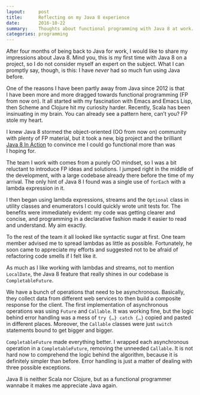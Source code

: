 ```yaml
---
layout:     post
title:      Reflecting on my Java 8 experience
date:       2016-10-22
summary:    Thoughts about functional programming with Java 8 at work.
categories: programming
---
```


After four months of being back to Java for work, I would like to share my
impressions about Java 8. Mind you, this is my first time with Java 8 on a
project, so I do not consider myself an expert on the subject. What I can
promptly say, though, is this: I have *never* had so much fun using Java before.

One of the reasons I have been partly away from Java since 2012 is that I have
been more and more dragged towards functional programming (FP from now on). It
all started with my fascination with Emacs and Emacs Lisp, then Scheme and
Clojure hit my curiosity harder. Recently, Scala has been insinuating in my
brain. You can already see a pattern here, can’t you? FP stole my heart.

I knew Java 8 stormed the object-oriented (OO from now on) community with plenty
of FP material, but it took a new, big project and the
brilliant [Java 8 In Action](https://www.manning.com/books/java-8-in-action) to
convince me I could go functional more than was I hoping for.

The team I work with comes from a purely OO mindset, so I was a bit reluctant to
introduce FP ideas and solutions. I jumped right in the middle of the
development, with a large codebase already there before the time of my
arrival. The only hint of Java 8 I found was a single use of `forEach` with a
lambda expression in it.

I then began using lambda expressions, streams and the `Optional` class in
utility classes and enumerators I could quickly wrote unit tests for. The
benefits were immediately evident: my code was getting clearer and concise, and
programming in a declarative fashion made it easier to read and understand. My
aim exactly.

To the rest of the team it all looked like syntactic sugar at first. One team
member advised me to spread lambdas as little as possible. Fortunately, he soon
came to appreciate my efforts and suggested not to be afraid of refactoring code
smells if I felt like it.

As much as I like working with lambdas and streams, not to mention `LocalDate`,
the Java 8 feature that really shines in our codebase is `CompletableFuture`.

We have a bunch of operations that need to be asynchronous. Basically, they
collect data from different web services to then build a composite response for
the client. The first implementation of asynchronous operations was using
`Future` and `Callable`. It was working fine, but the logic behind error
handling was a mess of `try {…} catch {…}` copied and pasted in different
places. Moreover, the `Callable` classes were just `switch` statements bound to
get bigger and bigger.

`CompletableFuture` made everything better. I wrapped each asynchronous
operation in a `CompletableFuture`, removing the unneeded `Callable`. It is not
hard now to comprehend the logic behind the algorithm, because it is definitely
simpler than before. Error handling is just a matter of dealing with three
possible exceptions.

Java 8 is neither Scala nor Clojure, but as a functional programmer wannabe it
makes me appreciate Java again.
